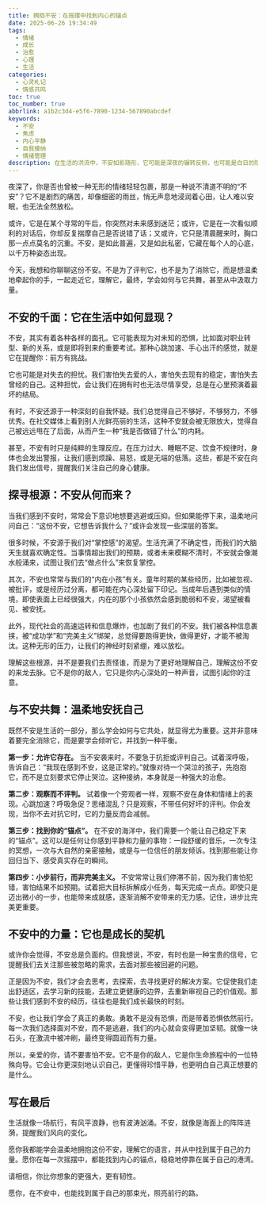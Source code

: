 ```yaml
---
title: 拥抱不安：在摇摆中找到内心的锚点
date: 2025-06-26 19:34:49
tags:
  - 情绪
  - 成长
  - 治愈
  - 心理
  - 生活
categories:
  - 心灵札记
  - 情感共鸣
toc: true
toc_number: true
abbrlink: a1b2c3d4-e5f6-7890-1234-567890abcdef
keywords:
  - 不安
  - 焦虑
  - 内心平静
  - 自我接纳
  - 情绪管理
description: 在生活的洪流中，不安如影随形，它可能是深夜的辗转反侧，也可能是白日的隐隐担忧。这篇文章，将带你温柔地走近这份不安，理解它的来龙去脉，并学会如何与它共处，最终从中汲取成长的力量，找到内心的平静与光亮。
---
```


夜深了，你是否也曾被一种无形的情绪轻轻包裹，那是一种说不清道不明的“不安”？它不是剧烈的痛苦，却像细密的雨丝，悄无声息地浸润着心田，让人难以安眠，也无法全然放松。

或许，它是在某个寻常的午后，你突然对未来感到迷茫；或许，它是在一次看似顺利的对话后，你却反复揣摩自己是否说错了话；又或许，它只是清晨醒来时，胸口那一点点莫名的沉重。不安，是如此普遍，又是如此私密，它藏在每个人的心底，以千万种姿态出现。

今天，我想和你聊聊这份不安。不是为了评判它，也不是为了消除它，而是想温柔地牵起你的手，一起走近它，理解它，最终，学会如何与它共舞，甚至从中汲取力量。

## 不安的千面：它在生活中如何显现？

不安，其实有着各种各样的面孔。它可能表现为对未知的恐惧，比如面对职业转型、新的关系，或是即将到来的重要考试。那种心跳加速、手心出汗的感觉，就是它在提醒你：前方有挑战。

它也可能是对失去的担忧。我们害怕失去爱的人，害怕失去现有的稳定，害怕失去曾经的自己。这种担忧，会让我们在拥有时也无法尽情享受，总是在心里预演着最坏的结局。

有时，不安还源于一种深刻的自我怀疑。我们总觉得自己不够好，不够努力，不够优秀。在社交媒体上看到别人光鲜亮丽的生活，这种不安就会被无限放大，觉得自己被远远甩在了后面，从而产生一种“我是否做错了什么”的内耗。

甚至，不安有时只是纯粹的生理反应。在压力过大、睡眠不足、饮食不规律时，身体也会发出警报，让我们感到烦躁、易怒，或是无端的低落。这些，都是不安在向我们发出信号，提醒我们关注自己的身心健康。

## 探寻根源：不安从何而来？

当我们感到不安时，常常会下意识地想要逃避或压抑。但如果能停下来，温柔地问问自己：“这份不安，它想告诉我什么？”或许会发现一些深层的答案。

很多时候，不安源于我们对“掌控感”的渴望。生活充满了不确定性，而我们的大脑天生就喜欢确定性。当事情超出我们的预期，或者未来模糊不清时，不安就会像潮水般涌来，试图让我们去“做点什么”来恢复掌控。

其次，不安也常常与我们的“内在小孩”有关。童年时期的某些经历，比如被忽视、被批评，或是经历过分离，都可能在内心深处留下印记。当成年后遇到类似的情境，即使表面上已经很强大，内在的那个小孩依然会感到脆弱和不安，渴望被看见、被安抚。

此外，现代社会的高速运转和信息爆炸，也加剧了我们的不安。我们被各种信息裹挟，被“成功学”和“完美主义”绑架，总觉得要跑得更快，做得更好，才能不被淘汰。这种无形的压力，让我们的神经时刻紧绷，难以放松。

理解这些根源，并不是要我们去责怪谁，而是为了更好地理解自己，理解这份不安的来龙去脉。它不是你的敌人，它只是你内心深处的一种声音，试图引起你的注意。

## 与不安共舞：温柔地安抚自己

既然不安是生活的一部分，那么学会如何与它共处，就显得尤为重要。这并非意味着要完全消除它，而是要学会倾听它，并找到一种平衡。

**第一步：允许它存在。** 当不安袭来时，不要急于抗拒或评判自己。试着深呼吸，告诉自己：“我现在感到不安，这是正常的。”就像对待一个哭泣的孩子，先抱抱它，而不是立刻要求它停止哭泣。这种接纳，本身就是一种强大的治愈。

**第二步：观察而不评判。** 试着像一个旁观者一样，观察不安在身体和情绪上的表现。心跳加速？呼吸急促？思绪混乱？只是观察，不带任何好坏的评判。你会发现，当你不去对抗它时，它的力量反而会减弱。

**第三步：找到你的“锚点”。** 在不安的海洋中，我们需要一个能让自己稳定下来的“锚点”。这可以是任何让你感到平静和力量的事物：一段舒缓的音乐，一次专注的冥想，一次与大自然的亲密接触，或是与一位信任的朋友倾诉。找到那些能让你回归当下、感受真实存在的瞬间。

**第四步：小步前行，而非完美主义。** 不安常常让我们停滞不前，因为我们害怕犯错，害怕结果不如预期。试着把大目标拆解成小任务，每天完成一点点。即使只是迈出微小的一步，也能带来成就感，逐渐消解不安带来的无力感。记住，进步比完美更重要。

## 不安中的力量：它也是成长的契机

或许你会觉得，不安总是负面的。但我想说，不安，有时也是一种宝贵的信号，它提醒我们去关注那些被忽略的需求，去面对那些被回避的问题。

正是因为不安，我们才会去思考，去探索，去寻找更好的解决方案。它促使我们走出舒适区，去学习新的技能，去建立更健康的边界，去重新审视自己的价值观。那些让我们感到不安的经历，往往也是我们成长最快的时刻。

不安，也让我们学会了真正的勇敢。勇敢不是没有恐惧，而是带着恐惧依然前行。每一次我们选择面对不安，而不是逃避，我们的内心就会变得更加坚韧。就像一块石头，在激流中被冲刷，最终变得圆润而有力量。

所以，亲爱的你，请不要害怕不安。它不是你的敌人，它是你生命旅程中的一位特殊向导。它会让你更深刻地认识自己，更懂得珍惜平静，也更明白自己真正想要的是什么。

## 写在最后

生活就像一场航行，有风平浪静，也有波涛汹涌。不安，就像是海面上的阵阵涟漪，提醒我们风向的变化。

愿你我都能学会温柔地拥抱这份不安，理解它的语言，并从中找到属于自己的力量。愿你在每一次摇摆中，都能找到内心的锚点，稳稳地停靠在属于自己的港湾。

请相信，你比你想象的更强大，更有韧性。

愿你，在不安中，也能找到属于自己的那束光，照亮前行的路。
